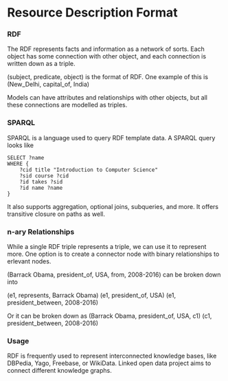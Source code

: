 # Resource Description Format
### RDF
The RDF represents facts and information as a network of sorts. Each object has some connection with other object, and each connection is written down as a triple.

(subject, predicate, object) is the format of RDF. One example of this is (New_Delhi, capital_of, India)

Models can have attributes and relationships with other objects, but all these connections are modelled as triples.

### SPARQL
SPARQL is a language used to query RDF template data. A SPARQL query looks like

```SPARQL
SELECT ?name
WHERE {
	?cid title "Introduction to Computer Science"
	?sid course ?cid
	?id takes ?sid
	?id name ?name
}
```

It also supports aggregation, optional joins, subqueries, and more. It offers transitive closure on paths as well.

### n-ary Relationships
While a single RDF triple represents a triple, we can use it to represent more. One option is to create a connector node with binary relationships to erlevant nodes.

(Barrack Obama, president_of, USA, from, 2008-2016) can be broken down into

(e1, represents, Barrack Obama)
(e1, president_of, USA)
(e1, president_between, 2008-2016)

Or it can be broken down as
(Barrack Obama, president_of, USA, c1)
(c1, president_between, 2008-2016)

### Usage
RDF is frequently used to represent interconnected knowledge bases, like DBPedia, Yago, Freebase, or WikiData. Linked open data project aims to connect different knowledge graphs.

